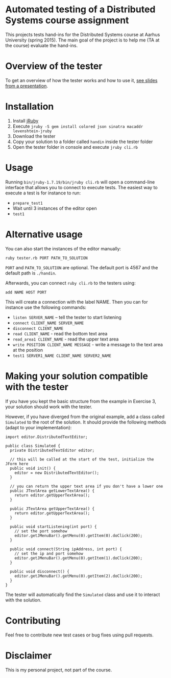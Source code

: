 Automated testing of a Distributed Systems course assignment
============================================================

This projects tests hand-ins for the Distributed Systems course at Aarhus
University (spring 2015).
The main goal of the project is to help me (TA at the course) evaluate the
hand-ins.

# Overview of the tester

To get an overview of how the tester works and how to use it,
[see slides from a presentation](docs/presentation.pdf).

# Installation

1. Install [jRuby](http://jruby.org)
2. Execute `jruby -S gem install colored json sinatra macaddr levenshtein-jruby`
3. Download the tester
4. Copy your solution to a folder called `handin` inside the tester folder
5. Open the tester folder in console and execute `jruby cli.rb`


# Usage

Running `bin/jruby-1.7.19/bin/jruby cli.rb` will open a command-line interface that allows you to
connect to execute tests.
The easiest way to execute a test is for instance to run:

- `prepare_test1`
- Wait until 3 instances of the editor open
- `test1`

# Alternative usage

You can also start the instances of the editor manually:

`ruby tester.rb PORT PATH_TO_SOLUTION`

`PORT` and `PATH_TO_SOLUTION` are optional.
The default port is 4567 and the default path is `./handin`.

Afterwards, you can connect `ruby cli.rb` to the testers using:

`add NAME HOST PORT`

This will create a connection with the label NAME.
Then you can for instance use the following commands:

- `listen SERVER_NAME` – tell the tester to start listening
- `connect CLIENT_NAME SERVER_NAME`
- `disconnect CLIENT_NAME`
- `read CLIENT_NAME` - read the bottom text area
- `read_area1 CLIENT_NAME` - read the upper text area
- `write POSITION CLIENT_NAME MESSAGE` - write a message to the text area at the position
- `test1 SERVER1_NAME CLIENT_NAME SERVER2_NAME`

# Making your solution compatible with the tester

If you have you kept the basic structure from the example in Exercise 3, your
solution should work with the tester.

However, if you have diverged from the original example, add a class called
`Simulated` to the root of the solution.
It should provide the following methods (adapt to your implementation):

```
import editor.DistributedTextEditor;

public class Simulated {
  private DistributedTextEditor editor;

  // this will be called at the start of the test, initialize the JForm here
  public void init() {
    editor = new DistributedTextEditor();
  }

  // you can return the upper text area if you don't have a lower one
  public JTextArea getLowerTextArea() {
    return editor.getUpperTextArea();
  }

  public JTextArea getUpperTextArea() {
    return editor.getUpperTextArea();
  }

  public void startListening(int port) {
    // set the port somehow
    editor.getJMenuBar().getMenu(0).getItem(0).doClick(200);
  }

  public void connect(String ipAddress, int port) {
    // set the ip and port somehow
    editor.getJMenuBar().getMenu(0).getItem(1).doClick(200);
  }

  public void disconnect() {
    editor.getJMenuBar().getMenu(0).getItem(2).doClick(200);
  }
}
```

The tester will automatically find the `Simulated` class and use it to interact
with the solution.

# Contributing

Feel free to contribute new test cases or bug fixes using pull requests.

# Disclaimer

This is my personal project, not part of the course.
